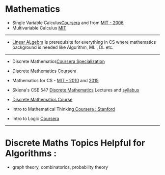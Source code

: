 # Mathematics

* Single Variable Calculus[Coursera](https://www.coursera.org/instructor/robghrist) and from [MIT - 2006](https://ocw.mit.edu/courses/mathematics/18-01-single-variable-calculus-fall-2006/)
* Multivariable Calculus [MIT](https://ocw.mit.edu/courses/mathematics/18-02-multivariable-calculus-fall-2007/index.htm)
---
* [Linear ALgebra](https://github.com/adhikariaman01/BookmarkSiteList/tree/master/MyBookmarkedLink/LinearAlgebra) is prerequisite for everything in CS where mathematics background is needed like Algorithm, ML , DL etc.
---

* Discrete Mathematics[Coursera Specialization](https://www.coursera.org/specializations/discrete-mathematics)
* Discrete Mathematics [Coursera](https://www.coursera.org/learn/discrete-mathematics)

* Mathematics for CS - [MIT - 2010](https://ocw.mit.edu/courses/electrical-engineering-and-computer-science/6-042j-mathematics-for-computer-science-fall-2010/index.htm) and [2015](https://ocw.mit.edu/courses/electrical-engineering-and-computer-science/6-042j-mathematics-for-computer-science-spring-2015/index.htm)

* Skiena's CSE 547 [Discrete Mathematics](http://www3.cs.stonybrook.edu/~algorith/math-video/) Lectures and [syllabus](http://www3.cs.stonybrook.edu/~skiena/547/)
* [Discrete Mathematics Course](http://www.aduni.org/courses/discrete/index.php?view=cw)
* Intro to Mathematical Thinking[ Coursera : Stanford](https://www.coursera.org/learn/mathematical-thinking)
* Intro to Logic [Coursera](https://www.coursera.org/learn/logic-introduction)
 ---
 # Discrete Maths Topics Helpful for Algorithms :
 * graph theory, combinatorics, probability theory
